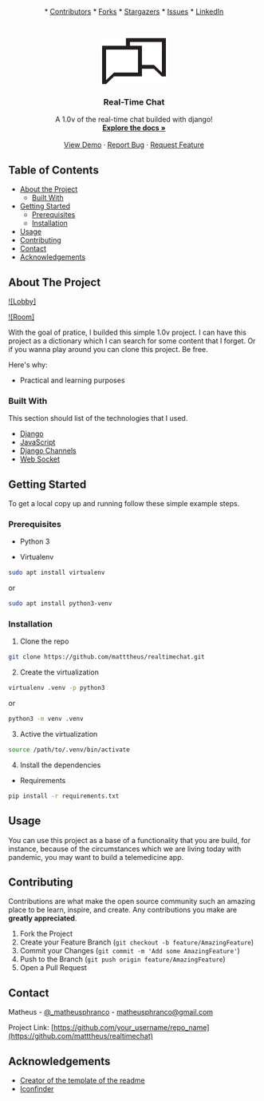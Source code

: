 <!--
*** Thanks to https://github.com/othneildrew/Best-README-Template
-->


<p align="center">
  *
  <a href="https://github.com/matttheus/realtimechat/graphs/contributors">Contributors</a>
  *
  <a href="https://github.com/matttheus/realtimechat/network/members">Forks</a>
  *
  <a href="https://github.com/matttheus/realtimechat/stargazers">Stargazers</a>
  *
  <a href="https://github.com/matttheus/realtimechat/issues">Issues</a>
  *
  <a href="www.linkedin.com/in/matheus-p-1505a91a0">LinkedIn</a>
</p>

<!-- PROJECT LOGO -->
<br />
<p align="center">
  <a href="https://github.com/matttheus/realtimechat">
    <img src="images/logo.png" alt="Logo" width="128" height="92">
  </a>

  <h3 align="center">Real-Time Chat</h3>

  <p align="center">
    A 1.0v of the real-time chat builded with django!
    <br />
    <a href="https://github.com/matttheus/realtimechat"><strong>Explore the docs »</strong></a>
    <br />
    <br />
    <a href="https://github.com/matttheus/realtimechat">View Demo</a>
    ·
    <a href="https://github.com/matttheus/realtimechat/issues">Report Bug</a>
    ·
    <a href="https://github.com/matttheus/realtimechat/issues">Request Feature</a>
  </p>
</p>



<!-- TABLE OF CONTENTS -->
## Table of Contents

* [About the Project](#about-the-project)
  * [Built With](#built-with)
* [Getting Started](#getting-started)
  * [Prerequisites](#prerequisites)
  * [Installation](#installation)
* [Usage](#usage)
* [Contributing](#contributing)
* [Contact](#contact)
* [Acknowledgements](#acknowledgements)



<!-- ABOUT THE PROJECT -->
## About The Project

[![Lobby]](https://github.com/matttheus/realtimechat/blob/master/images/lobby.png)

[![Room]](https://github.com/matttheus/realtimechat/blob/master/images/room.png)

With the goal of pratice, I builded this simple 1.0v project. I can have this project as a dictionary which I can search for some content that I forget. Or if you wanna play around you can clone this project. Be free.

Here's why:
* Practical and learning purposes

### Built With
This section should list of the technologies that I used.
* [Django](https://www.djangoproject.com/)
* [JavaScript](https://developer.mozilla.org/en-US/docs/Web/JavaScript)
* [Django Channels](https://channels.readthedocs.io/en/latest/index.html)
* [Web Socket](https://developer.mozilla.org/en-US/docs/Web/API/WebSocket)



<!-- GETTING STARTED -->
## Getting Started

To get a local copy up and running follow these simple example steps.

### Prerequisites

* Python 3

* Virtualenv
```sh
sudo apt install virtualenv
```

or

```sh
sudo apt install python3-venv
```

### Installation

1. Clone the repo
```sh
git clone https://github.com/matttheus/realtimechat.git
```
2. Create the virtualization
```sh
virtualenv .venv -p python3
```

or

```sh
python3 -m venv .venv
```

3. Active the virtualization
```sh
source /path/to/.venv/bin/activate
```

4. Install the dependencies

* Requirements
```sh
pip install -r requirements.txt
```

<!-- USAGE EXAMPLES -->
## Usage

You can use this project as a base of a functionality that you are build, for instance, because of the circumstances which we are living today with pandemic, you may want to build a telemedicine app.


<!-- CONTRIBUTING -->
## Contributing

Contributions are what make the open source community such an amazing place to be learn, inspire, and create. Any contributions you make are **greatly appreciated**.

1. Fork the Project
2. Create your Feature Branch (`git checkout -b feature/AmazingFeature`)
3. Commit your Changes (`git commit -m 'Add some AmazingFeature'`)
4. Push to the Branch (`git push origin feature/AmazingFeature`)
5. Open a Pull Request


<!-- CONTACT -->
## Contact

Matheus - [@_matheusphranco](https://twitter.com/_matheusphranco_) - matheusphranco@gmail.com

Project Link: [https://github.com/your_username/repo_name](https://github.com/matttheus/realtimechat)


<!-- ACKNOWLEDGEMENTS -->
## Acknowledgements
* [Creator of the template of the readme](https://github.com/othneildrew/Best-README-Template)
* [Iconfinder](https://www.iconfinder.com/)
